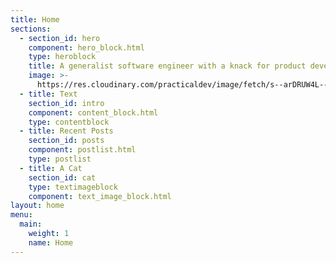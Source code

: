 ```yaml
---
title: Home
sections:
  - section_id: hero
    component: hero_block.html
    type: heroblock
    title: A generalist software engineer with a knack for product development
    image: >-
      https://res.cloudinary.com/practicaldev/image/fetch/s--arDRUW4L--/c_fill,f_auto,fl_progressive,h_320,q_auto,w_320/https://thepracticaldev.s3.amazonaws.com/uploads/user/profile_image/178677/6e9216bf-a00b-4a04-8ad9-256076cedd20.jpeg
  - title: Text
    section_id: intro
    component: content_block.html
    type: contentblock
  - title: Recent Posts
    section_id: posts
    component: postlist.html
    type: postlist
  - title: A Cat
    section_id: cat
    type: textimageblock
    component: text_image_block.html
layout: home
menu:
  main:
    weight: 1
    name: Home
---
```

